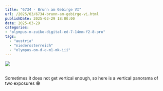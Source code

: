```yaml
---
title: "6734 - Brunn am Gebirge VI"
url: /2025/03/6734-brunn-am-gebirge-vi.html
publishDate: 2025-03-29 18:00:00
date: 2025-03-29
categories:
- "olympus-m-zuiko-digital-ed-7-14mm-f2-8-pro"
tags:
  - "austria"
  - "niederosterreich"
  - "olympus-om-d-e-m1-mk-iii"
---
```

<div class="container">
<div class="center"><a target="_blank" href="https://d25zfm9zpd7gm5.cloudfront.net/1200x1200/2020/20201004_115100-Pano_lr.jpg"><img class="webfeedsFeaturedVisual" src="https://d25zfm9zpd7gm5.cloudfront.net/0600x0600/2020/20201004_115100-Pano_lr.jpg" /></a></div>
</div>
<br />

Sometimes it does not get vertical enough, so here is a
vertical panorama of two exposures :grin:
